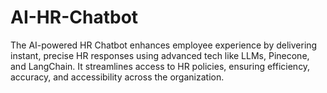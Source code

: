 # AI-HR-Chatbot
The AI-powered HR Chatbot enhances employee experience by delivering instant, precise HR responses using advanced tech like LLMs, Pinecone, and LangChain. It streamlines access to HR policies, ensuring efficiency, accuracy, and accessibility across the organization.
